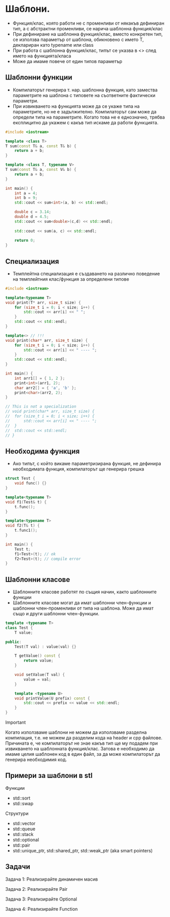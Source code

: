 # Шаблони.

<slidebreak/>

- Функция/клас, която работи не с променливи от някакъв дефиниран тип, а с абстрактни променливи, се нарича шаблонна функция/клас
- При дефиниране на шаблонна функция/клас, вместо конкретен тип, се използва параметър от шаблона, обикновено с името T, деклариран като typename или class
- При работа с шаблонна функция/клас, типът се указва в <> след името на функцията/класa
- Може да имаме повече от един типов параметър

<slidebreak/>

## Шаблонни функции

- Компилаторът генерира т. нар. шаблонна функция, като замества параметрите на шаблона с типовете на съответните фактически параметри.
- При извикването на функцията може да се укаже типа на параметрите, но не е задължително. Компилаторът сам може да определи типа на параметрите. Когато това не е еднозначно, трябва експлицитно да укажем с какъв тип искаме да работи функцията.

```cpp
#include <iostream>

template <class T>
T sum(const T& a, const T& b) {
    return a + b;
}

template <class T, typename V>
T sum(const T& a, const V& b) {
    return a + b;
}

int main() {
    int a = 4;
    int b = 9;
    std::cout << sum<int>(a, b) << std::endl;

    double c = 3.14;
    double d = 4.5;
    std::cout << sum<double>(c,d) << std::endl;
	
    std::cout << sum(a, c) << std::endl;
    
    return 0;
}
```

<slidebreak/>

## Специализация

- Темплейтна специализация e създаването на различно поведение на темплейтния клас/функция за определени типове

```cpp
#include <iostream>

template<typename T>
void print(T* arr, size_t size) {
	for (size_t i = 0; i < size; i++) {
		std::cout << arr[i] << " ";
	}
	std::cout << std::endl;
}

template<> // !!!
void print(char* arr, size_t size) {
	for (size_t i = 0; i < size; i++) {
		std::cout << arr[i] << " ---- ";
	}
	std::cout << std::endl;
}

int main() {
	int arr1[] = { 1, 2 };
	print<int>(arr1, 2);
	char arr2[] = { 'a', 'b' };
	print<char>(arr2, 2);
}

// This is not a specialization
// void print(char* arr, size_t size) {
// 	for (size_t i = 0; i < size; i++) {
// 		std::cout << arr[i] << " ---- ";
// 	}
// 	std::cout << std::endl;
// }

```

<slidebreak/>

## Необходима функция

- Ако типът, с който викаме параметризирана функция, не дефинира необходимата функция, компилаторът ще генерира грешка

```cpp
struct Test {
	void func() {}
}

template<typename T>
void f1(Test& t) {
	t.func();
}

template<typename T>
void f2(T& t) {
	t.func1();
}

int main() {
	Test t;
	f1<Test>(t); // ok
	f2<Test>(t); // compile error
}
```

<slidebreak/>

## Шаблонни класове

- Шаблонните класове работят по същия начин, както шаблонните функции
- Шаблонните класове могат да имат шаблонни член-функции и шаблонни член-променливи от типа на шаблона. Може да имат също и други шаблонни член-функции.

```cpp
template <typename T>
class Test {
    T value;

public:
    Test(T val) : value(val) {}

    T getValue() const {
        return value;
    }

    void setValue(T val) {
        value = val;
    }

    template <typename U>
    void printValue(U prefix) const {
        std::cout << prefix << value << std::endl;
    }
}
```

> [!IMPORTANT]
> Когато използваме шаблони не можем да използваме разделна компилация, т.е. не можем да разделим кода на header и cpp файлове. Причината е, че компилаторът не знае какъв тип ще му подадем при извикването на шаблонната функция/клас. Затова е необходимо да имаме целия шаблонен код в един файл, за да може компилаторът да генерира необходимия код.

<slidebreak/>

## Примери за шаблони в stl

Функции
- std::sort
- std::swap

Структури
- std::vector
- std::queue
- std::stack
- std::optional
- std::pair
- std::unique_ptr, std::shared_ptr, std::weak_ptr (aka smart pointers)

<slidebreak/>

## Задачи

Задача 1: Реализирайте динамичен масив

Задача 2: Реализирайте Pair

Задача 3: Реализирайте Optional

Задача 4: Реализирайте Function
